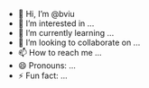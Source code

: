 - 👋 Hi, I’m @bviu
- 👀 I’m interested in ...
- 🌱 I’m currently learning ...
- 💞️ I’m looking to collaborate on ...
- 📫 How to reach me ...
- 😄 Pronouns: ...
- ⚡ Fun fact: ...

<!---
bviu/bviu is a ✨ special ✨ repository because its `README.md` (this file) appears on your GitHub profile.
You can click the Preview link to take a look at your changes.
--->
